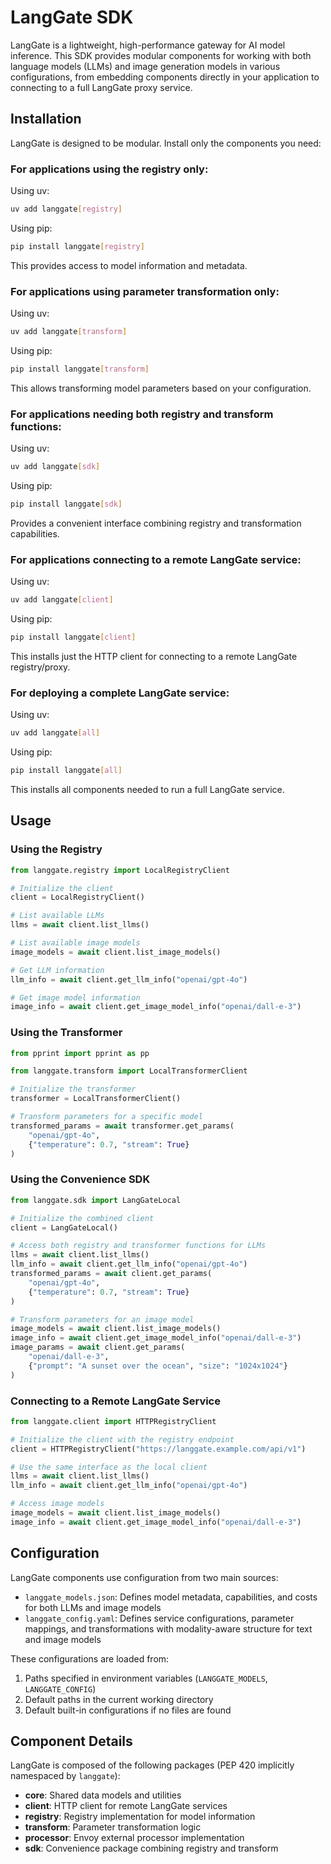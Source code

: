 # LangGate SDK

LangGate is a lightweight, high-performance gateway for AI model inference. This SDK provides modular components for working with both language models (LLMs) and image generation models in various configurations, from embedding components directly in your application to connecting to a full LangGate proxy service.

## Installation

LangGate is designed to be modular. Install only the components you need:

### For applications using the registry only:

Using uv:
```bash
uv add langgate[registry]
```

Using pip:
```bash
pip install langgate[registry]
```

This provides access to model information and metadata.

### For applications using parameter transformation only:

Using uv:
```bash
uv add langgate[transform]
```

Using pip:
```bash
pip install langgate[transform]
```

This allows transforming model parameters based on your configuration.

### For applications needing both registry and transform functions:

Using uv:
```bash
uv add langgate[sdk]
```

Using pip:
```bash
pip install langgate[sdk]
```

Provides a convenient interface combining registry and transformation capabilities.

### For applications connecting to a remote LangGate service:

Using uv:
```bash
uv add langgate[client]
```

Using pip:
```bash
pip install langgate[client]
```

This installs just the HTTP client for connecting to a remote LangGate registry/proxy.

### For deploying a complete LangGate service:

Using uv:
```bash
uv add langgate[all]
```

Using pip:
```bash
pip install langgate[all]
```

This installs all components needed to run a full LangGate service.

## Usage

### Using the Registry

```python
from langgate.registry import LocalRegistryClient

# Initialize the client
client = LocalRegistryClient()

# List available LLMs
llms = await client.list_llms()

# List available image models
image_models = await client.list_image_models()

# Get LLM information
llm_info = await client.get_llm_info("openai/gpt-4o")

# Get image model information
image_info = await client.get_image_model_info("openai/dall-e-3")
```

### Using the Transformer

```python
from pprint import pprint as pp

from langgate.transform import LocalTransformerClient

# Initialize the transformer
transformer = LocalTransformerClient()

# Transform parameters for a specific model
transformed_params = await transformer.get_params(
    "openai/gpt-4o",
    {"temperature": 0.7, "stream": True}
)
```

### Using the Convenience SDK

```python
from langgate.sdk import LangGateLocal

# Initialize the combined client
client = LangGateLocal()

# Access both registry and transformer functions for LLMs
llms = await client.list_llms()
llm_info = await client.get_llm_info("openai/gpt-4o")
transformed_params = await client.get_params(
    "openai/gpt-4o",
    {"temperature": 0.7, "stream": True}
)

# Transform parameters for an image model
image_models = await client.list_image_models()
image_info = await client.get_image_model_info("openai/dall-e-3")
image_params = await client.get_params(
    "openai/dall-e-3",
    {"prompt": "A sunset over the ocean", "size": "1024x1024"}
)
```

### Connecting to a Remote LangGate Service

```python
from langgate.client import HTTPRegistryClient

# Initialize the client with the registry endpoint
client = HTTPRegistryClient("https://langgate.example.com/api/v1")

# Use the same interface as the local client
llms = await client.list_llms()
llm_info = await client.get_llm_info("openai/gpt-4o")

# Access image models
image_models = await client.list_image_models()
image_info = await client.get_image_model_info("openai/dall-e-3")
```

## Configuration

LangGate components use configuration from two main sources:

- `langgate_models.json`: Defines model metadata, capabilities, and costs for both LLMs and image models
- `langgate_config.yaml`: Defines service configurations, parameter mappings, and transformations with modality-aware structure for text and image models

These configurations are loaded from:
1. Paths specified in environment variables (`LANGGATE_MODELS`, `LANGGATE_CONFIG`)
2. Default paths in the current working directory
3. Default built-in configurations if no files are found

## Component Details

LangGate is composed of the following packages (PEP 420 implicitly namespaced by `langgate`):

- **core**: Shared data models and utilities
- **client**: HTTP client for remote LangGate services
- **registry**: Registry implementation for model information
- **transform**: Parameter transformation logic
- **processor**: Envoy external processor implementation
- **sdk**: Convenience package combining registry and transform
